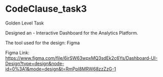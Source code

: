 # CodeClause_task3

Golden Level Task

Designed an - Interactive Dashboard for the Analytics Platform.

The tool used for the design: Figma

Figma Link:  https://www.figma.com/file/6irSW63wpxMQ3sdEk2c6Ys/Dashboard-UI-Design?type=design&node-id=0%3A1&mode=design&t=RmPpl8MRW68zzZzG-1
